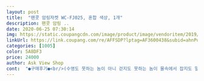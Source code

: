```yaml
---
layout: post 
title:  "팬콧 암링자켓 WC-FJ025, 혼합 색상, 1개" 
description: 팬콧 암링 ..
date: 2020-06-25 07:30:14 
img: https://static.coupangcdn.com/image/product/image/vendoritem/2019/03/27/3706123604/8e528c02-e2cd-4349-bfa7-6ffd4f8ba3c4.jpg 
linkUrl: https://link.coupang.com/re/AFFSDP?lptag=AF3600438&subid=ahnPublicAsk&pageKey=92590955&itemId=287584000&vendorItemId=4305127255&traceid=V0-113-e3a85b6bc643f0d3 
categories: [1005] 
color: 5A8DF3 
price: 24000 
author: Ask View Shop 
cont:  "●구매후기●<br/>(수영도 못하는 놈이 아니 걷지도 못하는 놈이 물속에서 잡지도 말라고하고 튜브에서 꺼내라고하고... <br/>.<br/>)<br/>18년 6월 25830원에 구매.<br/><br/>21100원에 구매.<br/><br/>24개월 13kg입니다<br/>2년전 딸이 3살때부터 잘썼고 이젠 3살 아들 주려고 재구매해요.<br/><br/>3살 80cm(아들 키 모르겠어요 ㅋㅋ) 넘는 12kg는 보호자가 잘 봐줘야하고 잡아줘야해요.<br/><br/>3살 아들도 하나 구매하려고 들어와서 2년간 사용후기 남기고 갑니다.<br/> 가격이 2년전보다 오히려 저렴하네요.<br/>ㅠ<br/>5살 딸이 3살때부터 2년여간 사용하고 있는 암링자켓이에요.<br/><br/>5살 후기는 며칠전 같은 상품에 남겼고 3살의 후기는 좀 더 사용해보고 추가해 볼게요.<br/><br/>5살은 102cm 19kg로 암링자켓하고 아주 자유롭게 놀구요.<br/><br/>6/11 추가<br/>구명조끼보다는 암링자켓!<br/>근데 이건 물속에서 움직임이 편하니까 잘 차고 있어요<br/>다른 좀 더 저렴한 어깨끈 있는 암링자켓도 있지만 딸이 동생이랑 똑같이 하는거 좋아하고(2살차이인데 쌍둥이 타령) 또 2년간 사용해봐서 제품에 대한 신뢰가 있어 이거로 재구매 선택했어요.<br/><br/>암링자켓 구매후 3번째 물놀이부터 적응해서 동동 떠니니며 자유롭게 놀았고 4살때부터 겁없이 다이빙도 합니다.<br/><br/>암링자켓 이전에 구명조끼 구매해서 써봤는데 부력때문에 아이가 불편해하고 자유롭게 놀지 못하는거 같더라구요.<br/> 아이는 가라앉고 구명조끼만 동동 뜨는 느낌? 암링자켓은 구명조끼보다 부피도 크지 않아 큰 짐이 되지 않아요.<br/><br/>암링자켓으로 결정했다면 어깨끈 있는거로 구매하세요<br/>암링자켓중에서도 이 제품이 좋은건 어깨끈이 있다는거예요.<br/> 어깨끈 없는 제품으로 물놀이 하는 아이들 보면 줄줄 흘러내리는 경우 있더라구요.<br/> 또 코로나 이전까지 한달에 1번정도 워터파크에 가곤 했는데 망가지거나 곰팡이 없이 잘 쓰고 있어요.<br/><br/>역시나 입힐때난 싫어하지만 물속에 들어가면 좋아해요<br/>우리딸은 이 암링자켓때문에 자유형, 배영, 다이빙, 게헤엄 다해요.<br/> 물론 암링자켓 착용하구요.<br/> 딸은 본인이 수영을 잘 하는줄 알아요.<br/><br/>이 튜브하고서는 처음으로 수영도 했습니다<br/>이번엔 처음이라 아이가 혼자 못 놀았지만 몇번 더 놀다보면 누나처럼 잘 놀거라 생각해요.<br/><br/>저희 아이가 이 암링자켓을 하고 물위에 동동 떠서 노는 사진이 왜 상품과 연관성이 적어 블라인드 처리된걸까요? 그동안 노는 사진들 열심히 찾아 올렸더니 불쾌하네요.<br/><br/>저희 아이가 이 암링자켓을 하고 물위에 동동 떠서 노는 사진이 왜 상품과 연관성이 적어 블라인드 처리된걸까요? 그동안 노는 사진들 열심히 찾아 올렸더니 불쾌하네요.<br/>(6/23 다시 보니 풀려있네요.<br/>)<br/>정말 잘샀어요<br/>좀 더 크면 더 잘 사용할거 같아요<br/>지금은 좀 넉넉한 느낌이 있어서 발 안닿는데 들어가면 튜브가 턱 밑으로 올라가서 불편했지만 잘 놀았어요<br/>태어날때부터 물놀이 넘 좋아해서 안사준 튜브가 없는데 물속에서 자유롭지 못하니까 계속 꺼내 달라고 했어요ㅠㅠ<br/>튜브에서 놀면 이렇게 자유롭게 물을 느끼며 물놀이 못하는데 암링자켓은 정말 물과 하나가 되어 잘 놀아요.<br/><br/>(수영도 못하는 놈이 아니 걷지도 못하는 놈이 물속에서 잡지도 말라고하고 튜브에서 꺼내라고하고... <br/>.<br/>)<br/>18년 6월 25830원에 구매.<br/><br/>21100원에 구매.<br/><br/>24개월 13kg입니다<br/>2년전 딸이 3살때부터 잘썼고 이젠 3살 아들 주려고 재구매해요.<br/><br/>3살 80cm(아들 키 모르겠어요 ㅋㅋ) 넘는 12kg는 보호자가 잘 봐줘야하고 잡아줘야해요.<br/><br/>3살 아들도 하나 구매하려고 들어와서 2년간 사용후기 남기고 갑니다.<br/> 가격이 2년전보다 오히려 저렴하네요.<br/>ㅠ<br/>5살 딸이 3살때부터 2년여간 사용하고 있는 암링자켓이에요.<br/><br/>5살 후기는 며칠전 같은 상품에 남겼고 3살의 후기는 좀 더 사용해보고 추가해 볼게요.<br/><br/>5살은 102cm 19kg로 암링자켓하고 아주 자유롭게 놀구요.<br/><br/>6/11 추가<br/>구명조끼보다는 암링자켓!<br/>근데 이건 물속에서 움직임이 편하니까 잘 차고 있어요<br/>다른 좀 더 저렴한 어깨끈 있는 암링자켓도 있지만 딸이 동생이랑 똑같이 하는거 좋아하고(2살차이인데 쌍둥이 타령) 또 2년간 사용해봐서 제품에 대한 신뢰가 있어 이거로 재구매 선택했어요.<br/><br/>암링자켓 구매후 3번째 물놀이부터 적응해서 동동 떠니니며 자유롭게 놀았고 4살때부터 겁없이 다이빙도 합니다.<br/><br/>암링자켓 이전에 구명조끼 구매해서 써봤는데 부력때문에 아이가 불편해하고 자유롭게 놀지 못하는거 같더라구요.<br/> 아이는 가라앉고 구명조끼만 동동 뜨는 느낌? 암링자켓은 구명조끼보다 부피도 크지 않아 큰 짐이 되지 않아요.<br/><br/>암링자켓으로 결정했다면 어깨끈 있는거로 구매하세요<br/>암링자켓중에서도 이 제품이 좋은건 어깨끈이 있다는거예요.<br/> 어깨끈 없는 제품으로 물놀이 하는 아이들 보면 줄줄 흘러내리는 경우 있더라구요.<br/> 또 코로나 이전까지 한달에 1번정도 워터파크에 가곤 했는데 망가지거나 곰팡이 없이 잘 쓰고 있어요.<br/><br/>역시나 입힐때난 싫어하지만 물속에 들어가면 좋아해요<br/>우리딸은 이 암링자켓때문에 자유형, 배영, 다이빙, 게헤엄 다해요.<br/> 물론 암링자켓 착용하구요.<br/> 딸은 본인이 수영을 잘 하는줄 알아요.<br/><br/>이 튜브하고서는 처음으로 수영도 했습니다<br/>이번엔 처음이라 아이가 혼자 못 놀았지만 몇번 더 놀다보면 누나처럼 잘 놀거라 생각해요.<br/><br/>저희 아이가 이 암링자켓을 하고 물위에 동동 떠서 노는 사진이 왜 상품과 연관성이 적어 블라인드 처리된걸까요? 그동안 노는 사진들 열심히 찾아 올렸더니 불쾌하네요.<br/><br/>저희 아이가 이 암링자켓을 하고 물위에 동동 떠서 노는 사진이 왜 상품과 연관성이 적어 블라인드 처리된걸까요? 그동안 노는 사진들 열심히 찾아 올렸더니 불쾌하네요.<br/>(6/23 다시 보니 풀려있네요.<br/>)<br/>정말 잘샀어요<br/>좀 더 크면 더 잘 사용할거 같아요<br/>지금은 좀 넉넉한 느낌이 있어서 발 안닿는데 들어가면 튜브가 턱 밑으로 올라가서 불편했지만 잘 놀았어요<br/>태어날때부터 물놀이 넘 좋아해서 안사준 튜브가 없는데 물속에서 자유롭지 못하니까 계속 꺼내 달라고 했어요ㅠㅠ<br/>튜브에서 놀면 이렇게 자유롭게 물을 느끼며 물놀이 못하는데 암링자켓은 정말 물과 하나가 되어 잘 놀아요.<br/><br/>" 
---
```

